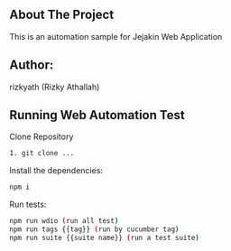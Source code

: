## About The Project
This is an automation sample for Jejakin Web Application

<!-- RUNNING WEB AUTOMATION TEST -->
## Author:
rizkyath (Rizky Athallah)

## Running Web Automation Test

Clone Repository

```bash
1. git clone ...
```

Install the dependencies:

```bash
npm i
```

Run tests:

```bash
npm run wdio (run all test)
npm run tags {{tag}} (run by cucumber tag)
npm run suite {{suite name}} (run a test suite)
```
